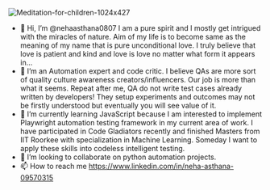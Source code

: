 ![Meditation-for-children-1024x427](https://user-images.githubusercontent.com/88976973/132560505-b4604e6c-4642-407c-a840-f14c361ade59.jpg)
- 👋 Hi, I’m @nehaasthana0807 I am a pure spirit and I mostly get intrigued with the miracles of nature. Aim of my life is to become same as the meaning of my name that is pure unconditional love. I truly believe that love is patient and kind and love is love no matter what form it appears in...
- 👀 I’m an Automation expert and code critic. I believe QAs are more sort of quality culture awareness creators/influencers. Our job is more than what it seems. Repeat after me, QA do not write test cases already written by developers! They setup experiments and outcomes may not be firstly understood but eventually you will see value of it.
- 🌱 I’m currently learning JavaScript because I am interested to implement Playwright automation testing framework in my current area of work. I have participated in Code Gladiators recently and finished Masters from IIT Roorkee with specialization in Machine Learning. Someday I want to apply these skills into codeless intelligent testing.
- 💞️ I’m looking to collaborate on python automation projects.
- 📫 How to reach me https://www.linkedin.com/in/neha-asthana-09570315

<!---
nehaasthana0807/nehaasthana0807 is a ✨ special ✨ repository because its `README.md` (this file) appears on your GitHub profile.
You can click the Preview link to take a look at your changes.
--->
